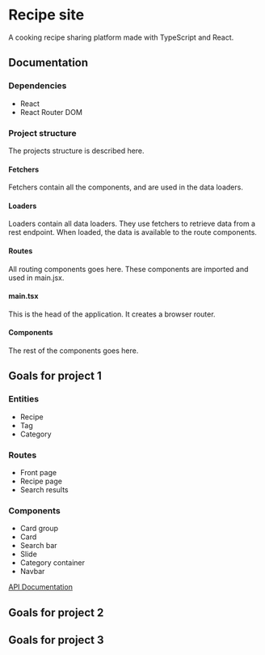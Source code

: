 # Recipe site
A cooking recipe sharing platform made with TypeScript and React.
## Documentation
### Dependencies
- React
- React Router DOM
### Project structure
The projects structure is described here.
#### Fetchers
Fetchers contain all the components, and are used in the data loaders.
#### Loaders
Loaders contain all data loaders. They use fetchers to retrieve data from a rest endpoint.
When loaded, the data is available to the route components.
#### Routes
All routing components goes here. These components are imported and used in main.jsx.
#### main.tsx
This is the head of the application. It creates a browser router.
#### Components
The rest of the components goes here.

## Goals for project 1
### Entities
- Recipe
- Tag
- Category
### Routes
- Front page
- Recipe page
- Search results
### Components
- Card group
- Card
- Search bar
- Slide
- Category container
- Navbar

[API Documentation](https://docs.google.com/document/d/1Hiq2gOSput6gB66yQbGGWWJcFEjeKjMbd-f_eI-XbGs/)

## Goals for project 2

## Goals for project 3
